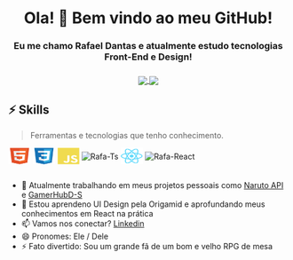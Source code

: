 <h1 align="center">
  Ola! 👋 Bem vindo ao meu GitHub!
</h1>

<h3 align="center">
  Eu me chamo Rafael Dantas e atualmente estudo tecnologias Front-End e Design!
</h3>

###

<section align="center">
  <a href="https://github.com/anuraghazra/github-readme-stats">
    <img height=200px align="center" src="https://github-readme-stats.vercel.app/api/top-langs/?username=RafaelD-S&layout=donut&locale=pt-br&theme=merko&bg_color=00000000" />
  </a>
  <a href="https://github.com/anuraghazra/github-readme-stats">
    <img height=200px align="center" src="https://github-readme-stats.vercel.app/api?username=RafaelD-S&hide=contribs&show_icons=true&theme=merko&bg_color=00000000&locale=pt-br&card_width=320" />
  </a>
</section>

<h2 align="left">⚡ Skills</h2>

> Ferramentas e tecnologias que tenho conhecimento.

<div style="display: inline_block">
  <img align="center" alt="Rafa-HTML" height="30" width="40" src="https://raw.githubusercontent.com/devicons/devicon/master/icons/html5/html5-original.svg">
  <img align="center" alt="Rafa-CSS" height="30" width="40" src="https://raw.githubusercontent.com/devicons/devicon/master/icons/css3/css3-original.svg">
  <img align="center" alt="Rafa-Js" height="30" width="40" src="https://raw.githubusercontent.com/devicons/devicon/master/icons/javascript/javascript-plain.svg">
  <img align="center" alt="Rafa-Ts" height="30" width="40" src="https://cdn.jsdelivr.net/gh/devicons/devicon/icons/sass/sass-original.svg">
  <img align="center" alt="Rafa-React" height="30" width="40" src="https://raw.githubusercontent.com/devicons/devicon/master/icons/react/react-original.svg">
  <img align="center" alt="Rafa-React" height="30" width="40" src="https://cdn.jsdelivr.net/gh/devicons/devicon/icons/figma/figma-original.svg">
</div>

##

<section>
  
- 🔭 Atualmente trabalhando em meus projetos pessoais como <a href="https://github.com/RafaelD-S/Naruto-API"> Naruto API <a/> e <a href="https://github.com/RafaelD-S/GamerHubD-S"> GamerHubD-S <a/>
- 🌱 Estou aprendeno UI Design pela Origamid e aprofundando meus conhecimentos em React na prática
- 📫 Vamos nos conectar? <a href="https://www.linkedin.com/in/rafaeld-s/" target="_blank"> Linkedin <a/>
- 😄 Pronomes: Ele / Dele
- ⚡ Fato divertido: Sou um grande fã de um bom e velho RPG de mesa
</section>
